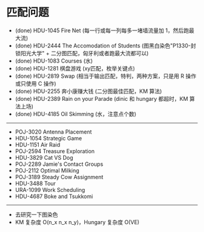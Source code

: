 # 匹配问题

* (done) HDU-1045 Fire Net (每一行或每一列每多一堵墙流量加 1，然后跑最大流)
* (done) HDU-2444 The Accomodation of Students (图黑白染色"P1330-封锁阳光大学" + 二分图匹配，匈牙利或者跑最大流都可以)
* (done) HDU-1083 Courses (水)
* (done) HDU-1281 棋盘游戏 (xy匹配，枚举关键点)
* (done) HDU-2819 Swap (相当于输出匹配，特判，两种方案，只是用 R 操作或只使用 C 操作)
* (done) HDU-2255 奔小康赚大钱 (二分图最佳匹配，KM 算法)
* (done) HDU-2389 Rain on your Parade (dinic 和 hungary 都超时，KM 算法上场)
* (done) HDU-4185 Oil Skimming (水，注意点个数)

---

* POJ-3020 Antenna Placement
* HDU-1054 Strategic Game
* HDU-1151 Air Raid
* POJ-2594 Treasure Exploration
* HDU-3829 Cat VS Dog
* POJ-2289 Jamie's Contact Groups
* POJ-2112 Optimal Milking
* POJ-3189 Steady Cow Assignment
* HDU-3488 Tour
* URA-1099 Work Scheduling
* HDU-4687 Boke and Tsukkomi

---

* 去研究一下图染色
* KM 复杂度 O(n_x n_x n_y)，Hungary 复杂度 O(VE)